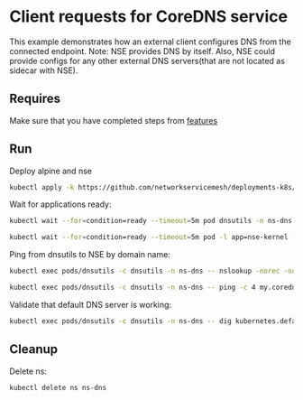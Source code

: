 # Client requests for CoreDNS service

This example demonstrates how an external client configures DNS from the connected endpoint. 
Note: NSE provides DNS by itself. Also, NSE could provide configs for any other external DNS servers(that are not located as sidecar with NSE).

## Requires

Make sure that you have completed steps from [features](../)

## Run

Deploy alpine and nse
```bash
kubectl apply -k https://github.com/networkservicemesh/deployments-k8s/examples/features/dns?ref=cfb15527dc0ad35dec4019fc83fe2f208d266e93
```

Wait for applications ready:
```bash
kubectl wait --for=condition=ready --timeout=5m pod dnsutils -n ns-dns
```
```bash
kubectl wait --for=condition=ready --timeout=5m pod -l app=nse-kernel -n ns-dns
```

Ping from dnsutils to NSE by domain name:
```bash
kubectl exec pods/dnsutils -c dnsutils -n ns-dns -- nslookup -norec -nodef my.coredns.service
```
```bash
kubectl exec pods/dnsutils -c dnsutils -n ns-dns -- ping -c 4 my.coredns.service
```

Validate that default DNS server is working:
```bash
kubectl exec pods/dnsutils -c dnsutils -n ns-dns -- dig kubernetes.default A kubernetes.default AAAA | grep "kubernetes.default.svc.cluster.local"
```

## Cleanup

Delete ns:
```bash
kubectl delete ns ns-dns
```
